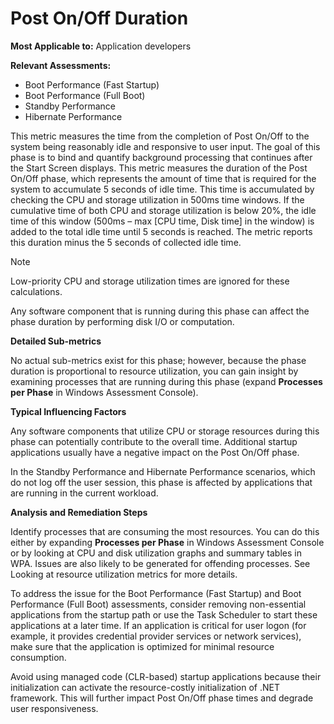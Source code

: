 # Post On/Off Duration

**Most Applicable to:** Application developers

**Relevant Assessments:**

-   Boot Performance (Fast Startup)
-   Boot Performance (Full Boot)
-   Standby Performance
-   Hibernate Performance

This metric measures the time from the completion of Post On/Off to the system being reasonably idle and responsive to user input. The goal of this phase is to bind and quantify background processing that continues after the Start Screen displays. This metric measures the duration of the Post On/Off phase, which represents the amount of time that is required for the system to accumulate 5 seconds of idle time. This time is accumulated by checking the CPU and storage utilization in 500ms time windows. If the cumulative time of both CPU and storage utilization is below 20%, the idle time of this window (500ms – max \[CPU time, Disk time\] in the window) is added to the total idle time until 5 seconds is reached. The metric reports this duration minus the 5 seconds of collected idle time.

> [!NOTE]
> Low-priority CPU and storage utilization times are ignored for these calculations.

Any software component that is running during this phase can affect the phase duration by performing disk I/O or computation.

**Detailed Sub-metrics**

No actual sub-metrics exist for this phase; however, because the phase duration is proportional to resource utilization, you can gain insight by examining processes that are running during this phase (expand **Processes per Phase** in Windows Assessment Console).

**Typical Influencing Factors**

Any software components that utilize CPU or storage resources during this phase can potentially contribute to the overall time. Additional startup applications usually have a negative impact on the Post On/Off phase.

In the Standby Performance and Hibernate Performance scenarios, which do not log off the user session, this phase is affected by applications that are running in the current workload.

**Analysis and Remediation Steps**

Identify processes that are consuming the most resources. You can do this either by expanding **Processes per Phase** in Windows Assessment Console or by looking at CPU and disk utilization graphs and summary tables in WPA. Issues are also likely to be generated for offending processes. See Looking at resource utilization metrics for more details.

To address the issue for the Boot Performance (Fast Startup) and Boot Performance (Full Boot) assessments, consider removing non-essential applications from the startup path or use the Task Scheduler to start these applications at a later time. If an application is critical for user logon (for example, it provides credential provider services or network services), make sure that the application is optimized for minimal resource consumption.

Avoid using managed code (CLR-based) startup applications because their initialization can activate the resource-costly initialization of .NET framework. This will further impact Post On/Off phase times and degrade user responsiveness.


